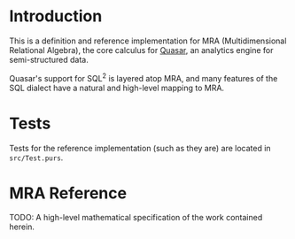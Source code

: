 
# Introduction

This is a definition and reference implementation for MRA (Multidimensional Relational Algebra), the core calculus for [Quasar](http://github.com/quasar-analytics/quasar), an analytics engine for semi-structured data.

Quasar's support for SQL<sup>2</sup> is layered atop MRA, and many features of the SQL dialect have a natural and high-level mapping to MRA.

# Tests

Tests for the reference implementation (such as they are) are located in `src/Test.purs`.

# MRA Reference

TODO: A high-level mathematical specification of the work contained herein.
